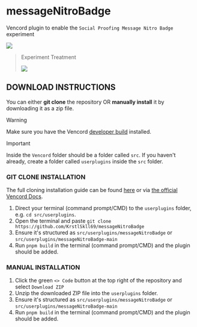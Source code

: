 # messageNitroBadge
Vencord plugin to enable the `Social Proofing Message Nitro Badge` experiment

![](https://cdn.nest.rip/uploads/74ba1aca-c807-4667-8480-49aa121186c0.png)

> Experiment Treatment
>
>
> ![](https://cdn.nest.rip/uploads/90d25a21-5bd0-418a-9cbc-dc90a439673a.png)

## DOWNLOAD INSTRUCTIONS
You can either __git clone__ the repository OR __manually install__ it by downloading it as a zip file.<br/>
> [!WARNING]
> Make sure you have the Vencord [developer build](https://docs.vencord.dev/installing/) installed.<br/>

> [!IMPORTANT]
> Inside the `Vencord` folder should be a folder called `src`. If you haven't already, create a folder called `userplugins` inside the `src` folder.

### GIT CLONE INSTALLATION
The full cloning installation guide can be found [here](https://discord.com/channels/1015060230222131221/1257038407503446176/1257038407503446176) or via [the official Vencord Docs](https://docs.vencord.dev/installing/custom-plugins/).
1. Direct your terminal (command prompt/CMD) to the `userplugins` folder, e.g. `cd src/userplugins`.
2. Open the terminal and paste `git clone https://github.com/KrstlSkll69/messageNitroBadge`
3. Ensure it's structured as `src/userplugins/messageNitroBadge` or `src/userplugins/messageNitroBadge-main`
4. Run `pnpm build` in the terminal (command prompt/CMD) and the plugin should be added.

### MANUAL INSTALLATION
1. Click the green `<> Code` button at the top right of the repository and select `Download ZIP`
2. Unzip the downloaded ZIP file into the `userplugins` folder.
3. Ensure it's structured as `src/userplugins/messageNitroBadge` or `src/userplugins/messageNitroBadge-main`
5. Run `pnpm build` in the terminal (command prompt/CMD) and the plugin should be added.
